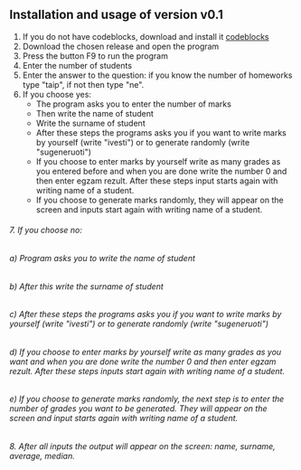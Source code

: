 ## Installation and usage of version v0.1 ##
1. If you do not have codeblocks, download and install it [codeblocks](http://www.codeblocks.org/downloads)
2. Download the chosen release and open the program
3. Press the button F9 to run the program
4. Enter the number of students
5. Enter the answer to the question: if you know the number of homeworks type "taip", if not then type "ne".
6. If you choose yes:
     - The program asks you to enter the number of marks
     - Then write the name of student
     - Write the surname of student
     - After these steps the programs asks you if you want to write marks by yourself (write "ivesti") or to generate randomly (write "sugeneruoti")
     - If you choose to enter marks by yourself write as many grades as you entered before and when you are done write the number 0 and then enter egzam rezult. After these steps input starts again with writing name of a student.
     - If you choose to generate marks randomly, they will appear on the screen and inputs start again with writing name of a student.
<h6>7. If you choose no: </h6>
         <h6> a) Program asks you to write the name of student</h6>
         <h6> b) After this write the surname of student</h6>
         <h6> c) After these steps the programs asks you if you want to write marks by yourself (write "ivesti") or to generate randomly (write "sugeneruoti")</h6>
         <h6> d) If you choose to enter marks by yourself write as many grades as you want and when you are done write the number 0 and then enter egzam rezult. After these steps inputs start again with writing name of a student.</h6>
         <h6> e) If you choose to generate marks randomly, the next step is to enter the number of grades you want to be generated. They will appear on the screen and input starts again with writing name of a student.</h6>
<h6> 8. After all inputs the output will appear on the screen: name, surname, average, median. </h6>

